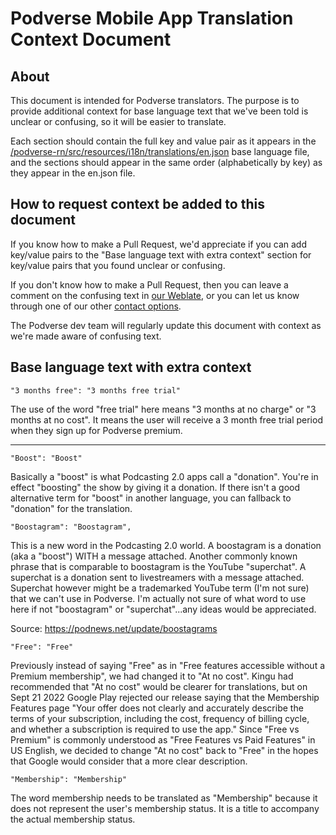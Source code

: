 # Podverse Mobile App Translation Context Document

## About

This document is intended for Podverse translators. The purpose is to provide additional context for base language text that we've been told is unclear or confusing, so it will be easier to translate.

Each section should contain the full key and value pair as it appears in the [/podverse-rn/src/resources/i18n/translations/en.json](https://github.com/podverse/podverse-rn/blob/develop/src/resources/i18n/translations/en.json) base language file, and the sections should appear in the same order (alphabetically by key) as they appear in the en.json file.

## How to request context be added to this document

If you know how to make a Pull Request, we'd appreciate if you can add key/value pairs to the "Base language text with extra context" section for key/value pairs that you found unclear or confusing.

If you don't know how to make a Pull Request, then you can leave a comment on the confusing text in [our Weblate](https://hosted.weblate.org/projects/podverse/), or you can let us know through one of our other [contact options](https://podverse.fm/contact).

The Podverse dev team will regularly update this document with context as we're made aware of confusing text.

## Base language text with extra context

`"3 months free": "3 months free trial"`

The use of the word "free trial" here means "3 months at no charge" or "3 months at no cost". It means the user will receive a 3 month free trial period when they sign up for Podverse premium.

---

`"Boost": "Boost"`

Basically a "boost" is what Podcasting 2.0 apps call a "donation". You're in effect "boosting" the show by giving it a donation. If there isn't a good alternative term for "boost" in another language, you can fallback to "donation" for the translation.

`"Boostagram": "Boostagram",`

This is a new word in the Podcasting 2.0 world. A boostagram is a donation (aka a "boost") WITH a message attached. Another commonly known phrase that is comparable to boostagram is the YouTube "superchat". A superchat is a donation sent to livestreamers with a message attached. Superchat however might be a trademarked YouTube term (I'm not sure) that we can't use in Podverse. I'm actually not sure of what word to use here if not "boostagram" or "superchat"...any ideas would be appreciated.

Source: https://podnews.net/update/boostagrams

`"Free": "Free"`

Previously instead of saying "Free" as in "Free features accessible without a Premium membership", we had changed it to "At no cost". Kingu had recommended that "At no cost" would be clearer for translations, but on Sept 21 2022 Google Play rejected our release saying that the Membership Features page "Your offer does not clearly and accurately describe the terms of your subscription, including the cost, frequency of billing cycle, and whether a subscription is required to use the app." Since "Free vs Premium" is commonly understood as "Free Features vs Paid Features" in US English, we decided to change "At no cost" back to "Free" in the hopes that Google would consider that a more clear description.

`"Membership": "Membership"`

The word membership needs to be translated as "Membership" because it does not represent the user's membership status. It is a title to accompany the actual membership status.